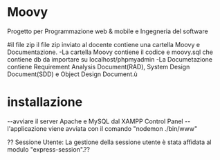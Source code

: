 # Moovy

Progetto per Programmazione web & mobile e Ingegneria del software

#il file zip
il file zip inviato al docente contiene una cartella Moovy e Documentazione.
-La cartella Moovy contiene il codice e moovy.sql che contiene db da importare su localhost/phpmyadmin
-La Documetazione contiene Requirement Analysis Document(RAD), System Design Document(SDD) e Object Design Document.ù

# installazione
--avviare il server Apache e MySQL dal XAMPP Control Panel
--l'applicazione viene avviata con il comando "nodemon ./bin/www"



??
Sessione Utente: La gestione della sessione utente è stata affidata al modulo "express-session".??